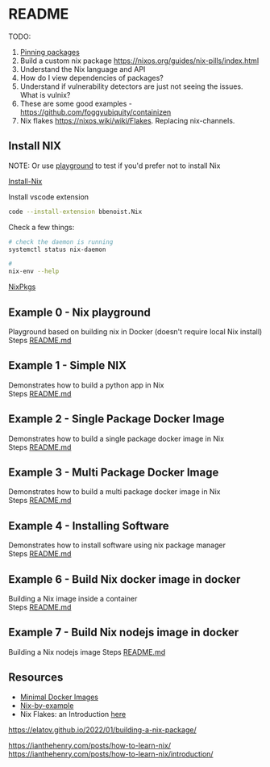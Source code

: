 # README

TODO:

1) [Pinning packages](https://nix.dev/tutorials/towards-reproducibility-pinning-nixpkgs.html)  
1) Build a custom nix package
    https://nixos.org/guides/nix-pills/index.html
1) Understand the Nix language and API
1) How do I view dependencies of packages? 
1) Understand if vulnerability detectors are just not seeing the issues.  What is vulnix?
1) These are some good examples - https://github.com/foggyubiquity/containizen  
1) Nix flakes https://nixos.wiki/wiki/Flakes.  Replacing nix-channels.



## Install NIX

NOTE: Or use [playground](##Example-0---Nix-playground) to test if you'd prefer not to install Nix

[Install-Nix](https://nixos.org/guides/install-nix.html)

Install vscode extension

```sh
code --install-extension bbenoist.Nix
```

Check a few things:

```sh
# check the daemon is running
systemctl status nix-daemon

# 
nix-env --help
```

[NixPkgs](https://github.com/nixos/nixpkgs)  

## Example 0 - Nix playground

Playground based on building nix in Docker (doesn't require local Nix install)  
Steps [README.md](./00_playground/README.md)  

## Example 1 - Simple NIX

Demonstrates how to build a python app in Nix  
Steps [README.md](./01_simple_python/README.md)  

## Example 2 - Single Package Docker Image

Demonstrates how to build a single package docker image in Nix  
Steps [README.md](./02_single_package_docker/README.md)  

## Example 3 - Multi Package Docker Image

Demonstrates how to build a multi package docker image in Nix  
Steps [README.md](./03_multi_package_docker/README.md)  

## Example 4 - Installing Software

Demonstrates how to install software using nix package manager  
Steps [README.md](./04_instaling_software/README.md)  

## Example 6 - Build Nix docker image in docker

Building a Nix image inside a container  
Steps [README.md](./06_build_nix_in_docker/README.md)  

## Example 7 - Build Nix nodejs image in docker

Building a Nix nodejs image
Steps [README.md](./07_build_nodejs_image/README.md)  

## Resources

* [Minimal Docker Images](https://jpetazzo.github.io/2020/04/01/quest-minimal-docker-images-part-3/)  
* [Nix-by-example](https://medium.com/@MrJamesFisher/nix-by-example-a0063a1a4c55)  
* Nix Flakes: an Introduction [here](https://christine.website/blog/nix-flakes-1-2022-02-21)

https://elatov.github.io/2022/01/building-a-nix-package/

https://ianthehenry.com/posts/how-to-learn-nix/
https://ianthehenry.com/posts/how-to-learn-nix/introduction/

